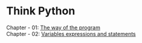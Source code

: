 <link rel="stylesheet" type="text/css" media="all" href="assets/css/book.css" />

# Think Python

Chapter - 01: [The way of the program](chapter-01-the-way-of-the-program.md)  
Chapter - 02: [Variables expressions and statements](chapter-02-variables-expressions-and-statements.md)  